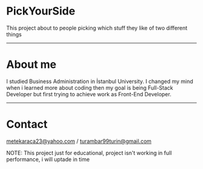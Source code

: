# PickYourSide
This project about to people picking which stuff they like of two different things

<hr>

# About me

I studied Business Administration in İstanbul University. I changed my mind when i learned more about coding then my goal is being Full-Stack Developer but first trying to achieve work as Front-End Developer. 

<hr>

# Contact

metekaraca23@yahoo.com / turambar99turin@gmail.com


NOTE: This project just for educational, project isn't working in full performance, i will uptade in time

